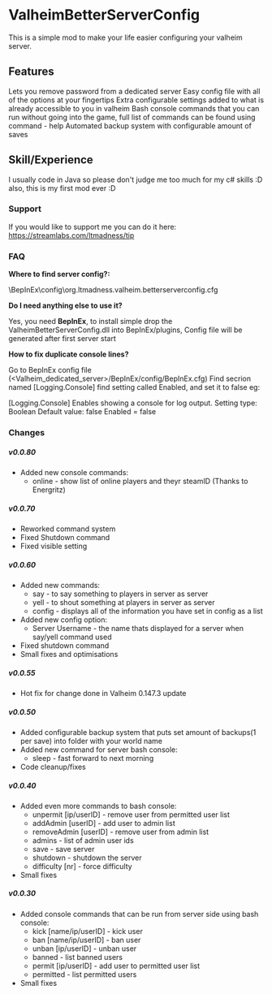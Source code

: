 # ValheimBetterServerConfig
This is a simple mod to make your life easier configuring your valheim server.

## Features
Lets you remove password from a dedicated server
Easy config file with all of the options at your fingertips
Extra configurable settings added to what is already accessible to you in valheim
Bash console commands that you can run without going into the game, 
full list of commands can be found using command - help
Automated backup system with configurable amount of saves

## Skill/Experience
I usually code in Java so please don't judge me too much for my c# skills :D also, this is my first mod ever :D

### Support
If you would like to support me you can do it here: https://streamlabs.com/ltmadness/tip

### FAQ
<b>Where to find server config?:</b>

<Valheim dedicated server>\BepInEx\config\org.ltmadness.valheim.betterserverconfig.cfg

<b>Do I need anything else to use it?</b>

Yes, you need <b>BepInEx</b>, to install simple drop the ValheimBetterServerConfig.dll into BepInEx/plugins,
Config file will be generated after first server start

<b>How to fix duplicate console lines?</b>

Go to BepInEx config file (<Valheim_dedicated_server>/BepInEx/config/BepInEx.cfg)
Find secrion named [Logging.Console] find setting called Enabled, and set it to false eg:

[Logging.Console]
Enables showing a console for log output.
Setting type: Boolean
Default value: false
Enabled = false

### Changes

##### v0.0.80
- Added new console commands:
	* online - show list of online players and theyr steamID (Thanks to Energritz)

##### v0.0.70
- Reworked command system
- Fixed Shutdown command
- Fixed visible setting


##### v0.0.60
- Added new commands:
	* say - to say something to players in server as server
	* yell - to shout something at players in server as server
	* config - displays all of the information you have set in config as a list
- Added new config option:
	* Server Username - the name thats displayed for a server when say/yell command used
- Fixed shutdown command
- Small fixes and optimisations

##### v0.0.55
- Hot fix for change done in Valheim 0.147.3 update

##### v0.0.50
- Added configurable backup system that puts set amount of backups(1 per save) into folder with your world name
- Added new command for server bash console:
	* sleep - fast forward to next morning
- Code cleanup/fixes

##### v0.0.40
- Added even more commands to bash console:
	* unpermit [ip/userID] - remove user from permitted user list
	* addAdmin [userID] - add user to admin list
	* removeAdmin [userID] - remove user from admin list
	* admins - list of admin user ids
	* save - save server
	* shutdown - shutdown the server
	* difficulty [nr] - force difficulty
- Small fixes

##### v0.0.30
- Added console commands that can be run from server side using bash console:
	* kick [name/ip/userID] - kick user
	* ban [name/ip/userID] - ban user
	* unban [ip/userID] - unban user
	* banned - list banned users
	* permit [ip/userID] - add user to permitted user list
	* permitted - list permitted users
- Small fixes